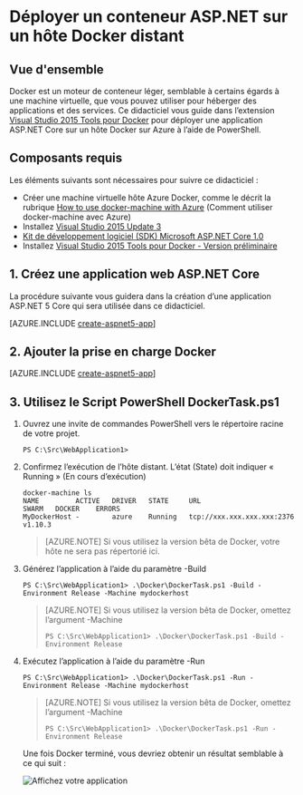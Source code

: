 <properties
   pageTitle="Déployer un conteneur Linux Docker ASP.NET Core sur un hôte Docker distant | Microsoft Azure"
   description="Découvrez comment utiliser Visual Studio Tools pour Docker pour déployer une application web ASP.NET Core dans un conteneur Docker fonctionnant sur une machine virtuelle hôte Azure Docker"   
   services="azure-container-service"
   documentationCenter=".net"
   authors="mlearned"
   manager="douge"
   editor=""/>

<tags
   ms.service="azure-container-service"
   ms.devlang="dotnet"
   ms.topic="article"
   ms.tgt_pltfrm="NA"
   ms.workload="NA"
   ms.date="06/08/2016"
   ms.author="mlearned"/>

# Déployer un conteneur ASP.NET sur un hôte Docker distant

## Vue d'ensemble
Docker est un moteur de conteneur léger, semblable à certains égards à une machine virtuelle, que vous pouvez utiliser pour héberger des applications et des services. Ce didacticiel vous guide dans l’extension [Visual Studio 2015 Tools pour Docker](http://aka.ms/DockerToolsForVS) pour déployer une application ASP.NET Core sur un hôte Docker sur Azure à l’aide de PowerShell.

## Composants requis
Les éléments suivants sont nécessaires pour suivre ce didacticiel :

- Créer une machine virtuelle hôte Azure Docker, comme le décrit la rubrique [How to use docker-machine with Azure](./virtual-machines/virtual-machines-linux-docker-machine.md) (Comment utiliser docker-machine avec Azure)
- Installez [Visual Studio 2015 Update 3](https://go.microsoft.com/fwlink/?LinkId=691129)
- [Kit de développement logiciel (SDK) Microsoft ASP.NET Core 1.0](https://go.microsoft.com/fwlink/?LinkID=809122)
- Installez [Visual Studio 2015 Tools pour Docker - Version préliminaire](http://aka.ms/DockerToolsForVS)

## 1\. Créez une application web ASP.NET Core
La procédure suivante vous guidera dans la création d’une application ASP.NET 5 Core qui sera utilisée dans ce didacticiel.

[AZURE.INCLUDE [create-aspnet5-app](../includes/create-aspnet5-app.md)]

## 2\. Ajouter la prise en charge Docker

[AZURE.INCLUDE [create-aspnet5-app](../includes/vs-azure-tools-docker-add-docker-support.md)]

## 3\. Utilisez le Script PowerShell DockerTask.ps1 

1.  Ouvrez une invite de commandes PowerShell vers le répertoire racine de votre projet.

    ```
    PS C:\Src\WebApplication1>
    ```

1.  Confirmez l’exécution de l’hôte distant. L’état (State) doit indiquer « Running » (En cours d’exécution)

    ```
    docker-machine ls
    NAME         ACTIVE   DRIVER   STATE     URL                        SWARM   DOCKER    ERRORS
    MyDockerHost -        azure    Running   tcp://xxx.xxx.xxx.xxx:2376         v1.10.3
    ```

    > [AZURE.NOTE] Si vous utilisez la version bêta de Docker, votre hôte ne sera pas répertorié ici.

1.  Générez l’application à l’aide du paramètre -Build

    ```
    PS C:\Src\WebApplication1> .\Docker\DockerTask.ps1 -Build -Environment Release -Machine mydockerhost
    ```  

    > [AZURE.NOTE] Si vous utilisez la version bêta de Docker, omettez l’argument -Machine
    > 
    > ```
    > PS C:\Src\WebApplication1> .\Docker\DockerTask.ps1 -Build -Environment Release 
    > ```  


1.  Exécutez l’application à l’aide du paramètre -Run

    ```
    PS C:\Src\WebApplication1> .\Docker\DockerTask.ps1 -Run -Environment Release -Machine mydockerhost
    ```

    > [AZURE.NOTE] Si vous utilisez la version bêta de Docker, omettez l’argument -Machine
    > 
    > ```
    > PS C:\Src\WebApplication1> .\Docker\DockerTask.ps1 -Run -Environment Release 
    > ```

	Une fois Docker terminé, vous devriez obtenir un résultat semblable à ce qui suit :

    ![Affichez votre application][3]

[0]: ./media/vs-azure-tools-docker-hosting-web-apps-in-docker/docker-props-in-solution-explorer.png
[1]: ./media/vs-azure-tools-docker-hosting-web-apps-in-docker/change-docker-machine-name.png
[2]: ./media/vs-azure-tools-docker-hosting-web-apps-in-docker/launch-application.png
[3]: ./media/vs-azure-tools-docker-hosting-web-apps-in-docker/view-application.png

<!---HONumber=AcomDC_0921_2016-->